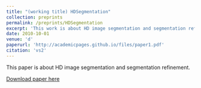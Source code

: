 ```yaml
---
title: "(working title) HDSegmentation"
collection: preprints
permalink: /preprints/HDSegmentation
excerpt: 'This work is about HD image segmentation and segmentation refinement.'
date: 2010-10-01
venue: 'd'
paperurl: 'http://academicpages.github.io/files/paper1.pdf'
citation: 'vs2'
---
```

This paper is about HD image segmentation and segmentation refinement.

[Download paper here](http://academicpages.github.io/files/paper1.pdf)
